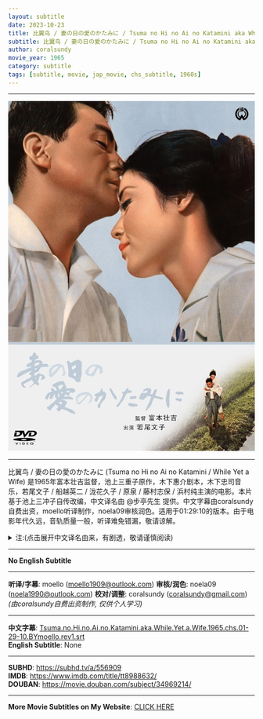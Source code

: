```yaml
---
layout: subtitle
date: 2023-10-23
title: 比翼鸟 / 妻の日の愛のかたみに / Tsuma no Hi no Ai no Katamini aka While Yet a Wife 1965 Subtitle (Chinese)
subtitle: 比翼鸟 / 妻の日の愛のかたみに / Tsuma no Hi no Ai no Katamini aka While Yet a Wife 1965 Subtitle (Chinese)
author: coralsundy
movie_year: 1965
category: subtitle
tags: [subtitle, movie, jap_movie, chs_subtitle, 1960s]
---
```


------

<img src="../assets/tt8988632.jpg" alt="tt8988632_cover_art" />

------

比翼鸟 / 妻の日の愛のかたみに (Tsuma no Hi no Ai no Katamini / While Yet a Wife) 是1965年富本壮吉监督，池上三重子原作，木下惠介剧本，木下忠司音乐，若尾文子 / 船越英二 / 泷花久子 / 原泉 / 藤村志保 / 浜村纯主演的电影。本片基于池上三冲子自传改编，中文译名由 @步亭先生 提供。中文字幕由coralsundy自费出资，moello听译制作，noela09审核润色。适用于01:29:10的版本。由于电影年代久远，音轨质量一般，听译难免错漏，敬请谅解。

<details>
<summary>注:(点击展开中文译名由来，有剧透，敬请谨慎阅读)</summary>

妻の日の愛のかたみに
这个标题如果用中文来解释，是非常难以理解的。
因为直译 就是和妻子互相爱护的每天
而妻の日の愛のかたみに 后面的 かたみに 写作互に
按照辞书上的解释，这个写法是日本的古文，有互相，交互的意思。
《枕草子》中有这么一句「かたみにゐかはりて、羽の上の霜払ふらむほどなど」，
意思是鸳鸯借着互相交换位置的时节，拍打下对方羽毛上的寒霜。
从这点上看多少近似本朝相濡以沫的意思。
我暂时还没有看过完整剧情，但看网上的介绍，电影是一个悲剧内核，但大团圆的结局。
本片的故事出自池上三重子的自传笔记，而池上本人是罹患萎缩性关节炎的女教师。三十岁时起发病，整整十年一直在医院和家里来回的跑。期间他创作的介绍夫妻间爱情的作品在日本全国引起很大影响。1964年也就是她四十岁时，她不忍丈夫和他一起受苦，强行让丈夫和她离婚，也就是这年他出版了自传笔记《妻の日の愛のかたみに》，也就在同年大映公司看中了文章中的催泪元素，投拍同名电影，并在1965年上映。
据说池上前夫生怕导演把他拍成“陈世美”，参加电影首映式，并看到剧终。他对电影内容非常满意，而池上虽然没有参加首映式，但要求制片方给她一个人放了场早场电影，看到若尾文子演的自己，在电影结束后，她整整哭了一小时才停下。
池上三重子虽然得了如此重病，但延至2007年才以83岁的高龄才逝世。
我猜测，自四十岁离婚后，她就是用和前夫14年的美好婚姻生活支撑自己活下去的吧。。。

<br>
<br>
(感谢微博[步亭先生](https://weibo.com/u/7756344026)帮助提供中文译名，并解释以上背景提要)

</details>

------

**No English Subtitle**

------

**听译/字幕**: moello (moello1909@outlook.com)
**审核/润色**: noela09 (noela1990@outlook.com)
**校对/调整**: coralsundy (coralsundy@gmail.com)
*(由coralsundy自费出资制作, 仅供个人学习)*

------

**中文字幕**: [Tsuma.no.Hi.no.Ai.no.Katamini.aka.While.Yet.a.Wife.1965.chs.01-29-10.BYmoello.rev1.srt](../subtitles/Tsuma.no.Hi.no.Ai.no.Katamini.aka.While.Yet.a.Wife.1965.chs.01-29-10.BYmoello.rev1.srt)<br>
**English Subtitle**: None

------

**SUBHD**: <https://subhd.tv/a/556909><br>
**IMDB**: <https://www.imdb.com/title/tt8988632/><br>
**DOUBAN**: <https://movie.douban.com/subject/34969214/>

------

**More Movie Subtitles on My Website**: <a href='{% post_url 2021-01-10-subtitles-summary-list %}'>CLICK HERE</a>


